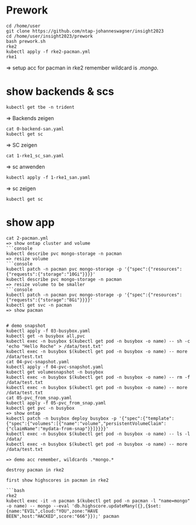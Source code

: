 # Prework

```console
cd /home/user
git clone https://github.com/ntap-johanneswagner/insight2023
cd /home/user/insight2023/prework
bash prework.sh
rke2
kubectl apply -f rke2-pacman.yml
rke1
```
=> setup acc for pacman in rke2 remember wildcard is .*mongo.*    


# show backends & scs
```console
kubectl get tbe -n trident
```
=> Backends zeigen
```console
cat 0-backend-san.yaml
kubectl get sc
```
=> SC zeigen
```console
cat 1-rke1_sc_san.yaml
```
=> sc anwenden
```console
kubectl apply -f 1-rke1_san.yaml
```
=> sc zeigen
```console
kubectl get sc
```
# show app
```console
cat 2-pacman.yml
=> show ontap cluster and volume
```console
kubectl describe pvc mongo-storage -n pacman
=> resize volume
```console
kubectl patch -n pacman pvc mongo-storage -p '{"spec":{"resources":{"requests":{"storage":"10Gi"}}}}'
kubectl describe pvc mongo-storage -n pacman
=> resize volume to be smaller
```console
kubectl patch -n pacman pvc mongo-storage -p '{"spec":{"resources":{"requests":{"storage":"8Gi"}}}}'
kubectl get svc -n pacman
=> show pacman


# demo snapshot
kubectl apply -f 03-busybox.yaml
kubectl get -n busybox all,pvc
kubectl exec -n busybox $(kubectl get pod -n busybox -o name) -- sh -c 'echo "Hello Roche" > /data/test.txt'
kubectl exec -n busybox $(kubectl get pod -n busybox -o name) -- more /data/test.txt
cat 04-pvc-snapshot.yaml
kubectl apply -f 04-pvc-snapshot.yaml
kubectl get volumesnapshot -n busybox
kubectl exec -n busybox $(kubectl get pod -n busybox -o name) -- rm -f /data/test.txt
kubectl exec -n busybox $(kubectl get pod -n busybox -o name) -- more /data/test.txt
cat 05-pvc_from_snap.yaml
kubectl apply -f 05-pvc_from_snap.yaml
kubectl get pvc -n busybox
=> show ontap
kubectl patch -n busybox deploy busybox -p '{"spec":{"template":{"spec":{"volumes":[{"name":"volume","persistentVolumeClaim":{"claimName":"mydata-from-snap"}}]}}}}'
kubectl exec -n busybox $(kubectl get pod -n busybox -o name) -- ls -l /data/
kubectl exec -n busybox $(kubectl get pod -n busybox -o name) -- more /data/test.txt

=> demo acc remember, wildcards .*mongo.*

destroy pacman in rke2

first show highscores in pacman in rke2

```bash
rke2
kubectl exec -it -n pacman $(kubectl get pod -n pacman -l "name=mongo" -o name) -- mongo --eval 'db.highscore.updateMany({},{$set:{name:"EVIL",cloud:"YOU",zone:"HAVE BEEN",host:"HACKED",score:"666"}});' pacman
```


